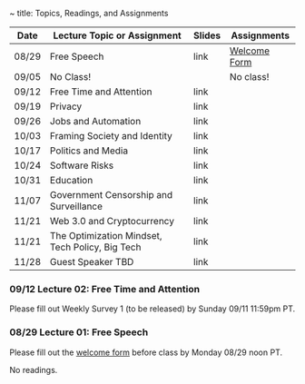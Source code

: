 ~ title: Topics, Readings, and Assignments

| Date  | Lecture Topic or Assignment                                       | Slides | Assignments |
|-------|-------------------------------------------------------------------|---------| ----- |
| 08/29 | Free Speech                                                       | link | [Welcome Form][welcome_form] |
| 09/05 | No Class!           						                                  |      | No class! |
| 09/12 | Free Time and Attention                                           | link |
| 09/19 | Privacy                                                           | link |
| 09/26 | Jobs and Automation                                               | link |
| 10/03 | Framing Society and Identity                                      | link |
| 10/17 | Politics and Media                                                | link |
| 10/24 | Software Risks                                                    | link |
| 10/31 | Education	                                                        | link |
| 11/07 | Government Censorship and Surveillance                            | link |
| 11/21 | Web 3.0 and Cryptocurrency                                        | link |
| 11/21 | The Optimization Mindset, Tech Policy, Big Tech                   | link |
| 11/28 | Guest Speaker TBD                                                 | link |


<!--| 01/28 | Free Time and Attention ([∨][free_speech_anchor])                 | [Slides][free_slides]                                        |-->

<!--
Readings are "required", "recommended", or "extra". Required readings should be
done before class for the discussion to make sense. Recommended readings will be
used as sources in lecture, but we won't assume you've read them.

More information about the assignments, including the essays, can be found on the [assignments page](https://inst.eecs.berkeley.edu/~cs195/sp22/assignments.html).

### 04/29 Lecture 14: The Entwined Futures of Humans and Machines

Fill out [this survey](https://forms.gle/Rr8MEnETnbq7x9zj9) by 4/28.
* Recommended: ["The Coevolution, Chapter 14"](https://drive.google.com/file/d/1EpAgLeNftzHHv-m0FZkgF4pqE1nOfTss/view)

### 04/22 Lecture 13: Guest Speaker - Timnit Gebru
Fill out [this survey](https://forms.gle/Cy1MZxhRQFmbGBcm6) by 4/21.
* Recommended: [https://en.wikipedia.org/wiki/Timnit_Gebru](https://en.wikipedia.org/wiki/Timnit_Gebru)


### 04/15 Lecture 12: The Optimization Mindset, Tech Policy, and How Big Tech Can Do Better
Fill out [this survey](https://forms.gle/zZ9JVPcd1udtdDr9A) by 4/14. 

 * Required: Sahami, Weinstein, Reich, ["System Error, Chapter 8: Can Democracies Rise to the Challenge?"](https://drive.google.com/file/d/1FGUfORRSmFIe18fy4wUaqsZ0xCVcUALm/view?usp=sharing)
 * Recommended: Sahami, Weinstein, Reich, ["System Error, Chapter 1: The Imperfections of the Optimization Mindset"](https://drive.google.com/file/d/1C85FpNW5fA7NchV8-NPH5YmhrH04iRPL/view?usp=sharing)

### 04/08  Lecture 11: Web 3.0 and Cryptocurrency
Fill out [this survey](https://forms.gle/sHMb6TQ7a6PySPD8A) at your convenience. 

* Recommended: Upson, ["The 10000 Faces that Launched an NFT Revolution"](https://drive.google.com/file/d/1LfLUiOzk7oDKTeRyQGxnRNTuZNgvITKg/view?usp=sharing)
* Recommended: Goode, Calore, "Web3 Is SiliconValley’s RosyVision of the Future" [podcast](https://cms.megaphone.fm/channel/gadget-lab?selected=CNE9803836934) or [transcript](https://drive.google.com/file/d/1yBsKDoFTxUbxM5m0wP4fVYBBZg5MAI11/view?usp=sharing)
* Extra: Edelman, [The Father of Web3 Wants You to Trust Less"](https://drive.google.com/file/d/10_fkZ3kfx1Ih2RkTWjpBB5-maviME6mx/view?usp=sharing)
* Extra: Edelman, [I Made a DAO, for Laughs. Want to Join?"](https://drive.google.com/file/d/18fn-Rcd0CHUaFV7rhM5VWCsTlX19P0Hs/view?usp=sharing)

### 04/01 Lecture 10: Government Censorship and Surveillance
Fill out [this survey](https://forms.gle/UJYjNEgxRLyazuhq8) by Thursday at 11:59 PM. 

U.S. Tech Companies and Chinese Censorship and Surveillance:

* Recommended: Gallagher, ["I Used to Work for Google. I Am a Conscientious Objector."](https://www.nytimes.com/2019/04/23/opinion/google-privacy-china.html)
* Recommended: BBC News, ["Microsoft says error caused 'Tank Man' Bing censorship"](https://www.bbc.com/news/world-asia-57367100) (the embedded video up top is also interesting)
* Extra: Mozur, Kessel, Chan, ["Made in China, Exported to the World: The Surveillance State"](https://www.nytimes.com/2019/04/24/technology/ecuador-surveillance-cameras-police-government.html)
* Extra: Mozur, Buckley ["How China Uses High-Tech Surveillance to Subdue Minorities"](https://www.nytimes.com/2019/05/22/world/asia/china-surveillance-xinjiang.html)

Historical Censorship and Surveillance in the U.S.:

* Extra: Kayyali, ["FBI's "Suicide Letter" to Dr. Martin Luther King, Jr., and the Dangers of Unchecked Surveillance"](https://www.eff.org/deeplinks/2014/11/fbis-suicide-letter-dr-martin-luther-king-jr-and-dangers-unchecked-surveillance)
* Extra: Gage, ["What an Uncensored Letter to M.L.K. Reveals"](https://www.nytimes.com/2014/11/16/magazine/what-an-uncensored-letter-to-mlk-reveals.html)

### 03/18 Lecture 9: Education
Fill out [this survey](https://forms.gle/mbsBUdD95ZN9vKPB7) by Thursday at 11:59 PM.
* Recommended: Smith, ["The Machines Are Learning, and So Are the Students"](https://www.nytimes.com/2019/12/18/education/artificial-intelligence-tutors-teachers.html)
* Recommended: Upson, ["How an Epic Series of Tech Errors Hobbled Miami's Schools"](https://www.wired.com/story/epic-tech-errors-hobbled-miamis-schools/)
* Extra: Reich ["Ed-Tech Mania Is Back"](https://www.chronicle.com/article/ed-tech-mania-is-back), requires registering free chronicle.com account.
* Extra: Carey, ["An Online Education Breakthrough? A Master's Degree for a Mere $7,000"](https://www.nytimes.com/2016/09/29/upshot/an-online-education-breakthrough-a-masters-degree-for-a-mere-7000.html)
* Extra: Khan, ["I Started Khan Academy. We Can Still Avoid an Education Catastrophe."](https://www.nytimes.com/2020/08/13/opinion/coronavirus-school-digital.html)

### 03/11 Lecture 8: Software Risks
Fill out [this survey](https://forms.gle/dnv3PjB5b1epvmUh9) by Thursday at 11:59 PM.
* Recommended: Travis, ["How the Boeing 737 Max Disaster Looks to a Software Developer"](https://spectrum.ieee.org/aerospace/aviation/how-the-boeing-737-max-disaster-looks-to-a-software-developer)
* Recommended: Branam, ["Learning from Engineering Failures"](https://www.embeddedrelated.com/showarticle/1410.php)


### 02/18 Lecture 6: Politics and Media
Fill out [this survey](https://forms.gle/NxbvfVK5xP53PZ988) by Wednesday at 11:59 PM.
* Recommended: ["Why I, as a black man, attend KKK rallies"](https://www.youtube.com/watch?v=ORp3q1Oaezw)
* Recommended: Mozur, ["A Genocide Incited on Facebook, With Posts From Myanmar’s Military"](https://www.nytimes.com/2018/10/15/technology/myanmar-facebook-genocide.html)
* Recommended: Barwick, Ryan, ["Brands are still playing ball with clickbait ad sites, advertising’s roach that will survive the bomb"](https://www.morningbrew.com/marketing/stories/2021/09/08/brands-still-playing-ball-clickbait-ad-sites-advertisings-roach-will-survive-bomb)
* Extra: Smiley, ["The College Kids Doing What Twitter Won't"](https://www.wired.com/story/the-college-kids-doing-what-twitter-wont/)
* Extra: Garrett, Resnick, ["Resisting Political Fragmentation on the Internet"](https://www.mitpressjournals.org/doi/abs/10.1162/DAED_a_00118?journalCode=daed)


### 02/18 Lecture 5: Memes
Fill out [this survey](https://forms.gle/wvLzy348C2kfcLhf7) by Thursday at 11:59 PM.
* Recommended: Chayka, Kyle, ["Ivermectin, the Crate Challenge, and the Danger of Runaway Memes"](https://www.newyorker.com/culture/infinite-scroll/ivermectin-the-crate-challenge-and-the-danger-of-runaway-memes)
* Recommended: ["Why Facts Don't Change Our Minds"](https://www.newyorker.com/magazine/2017/02/27/why-facts-dont-change-our-minds)
* Extra: CGP Gray, ["This Video Will Make You Angry"](https://www.youtube.com/watch?v=rE3j_RHkqJc)
* Extra: Heath, Bell, Sternberg, ["Emotional selection in memes: the case of urban legends"](https://psycnet.apa.org/record/2001-05428-005) (required Berkeley VPN)
* Extra: Shullenberger, ["Mimesis, Violence, and Facebook: Peter Thiel's French Connection"](https://thesocietypages.org/cyborgology/2016/08/13/mimesis-violence-and-facebook-peter-thiels-french-connection-full-essay/) (very weird/questionable read, but interesting)

### 02/11 Lecture 4: Jobs and Automation 
Fill out [this survey](https://forms.gle/2mP9XvvFUBziNpwd7) by Wednesday at 11:59 PM.
* Required: Williams, Alex, ["Will Robots Take Our Children's Jobs?"](https://www.nytimes.com/2017/12/11/style/robots-jobs-children.html)
* Required: McKinsey Global Institute, ["Harnessing automation for a future that works"](https://www.mckinsey.com/featured-insights/digital-disruption/harnessing-automation-for-a-future-that-works)
* Recommended: Kim, Tammy, ["The Gig Economy is Coming for Your Job"](https://www.nytimes.com/2020/01/10/opinion/sunday/gig-economy-unemployment-automation.html)
* Extra: Chokshi, ["What if You Had a Four-Day Week? Why Don't You?"](https://www.nytimes.com/2019/11/08/business/four-day-work-week.html)
* Extra: Boudette, ["Despite High Hopes, Self-Driving Cars Are 'Way in the Future'"](https://www.nytimes.com/2019/07/17/business/self-driving-autonomous-cars.html)
* Extra: [Realtime Inequality](https://realtimeinequality.org/)

### 02/04 Lecture 3: Privacy ([Slides][privacy_slides])

Guest speaker: [Erica Portnoy](https://www.eff.org/about/staff/erica-portnoy), [Electronic Frontier Foundation](https://www.eff.org/)

Fill out [this survey](https://forms.gle/PR8ciHDS74mGzjdaA) by Wednesday at 11:59 PM.

* Recommended 1: Recommended: MacMillan, Anderson, ["Student tracking, secret scores: How college admissions offices rank prospects before they apply"](https://www.washingtonpost.com/business/2019/10/14/colleges-quietly-rank-prospective-students-based-their-personal-data/)
* Recommended 2: Thompson, Kehl, Bankston, ["Doomed to Repeat History? Lessons from the Crypto Wars of the 1990s
"](https://www.newamerica.org/cybersecurity-initiative/policy-papers/doomed-to-repeat-history-lessons-from-the-crypto-wars-of-the-1990s/)
* Extra 1: Rachels, ["Why Privacy Is Important"](https://www.jstor.org/stable/2265077?seq=1)
* Extra 2: Supporting reading for our guest speaker's talk about encryption: Either one of Tiffany ["The Great (fake) Child-Sex-Trafficking Epidemic"](https://www.theatlantic.com/magazine/archive/2022/01/children-sex-trafficking-conspiracy-epidemic/620845/) OR ["You're Wrong About: Human Trafficking"](https://podcasts.apple.com/us/podcast/human-trafficking/id1380008439?i=1000465289965)


### 01/28 Lecture 2: Free Time and Attention ([Slides][free_slides])
Fill out [this survey](https://forms.gle/pEEHiLkucrJaibMy9) by Wednesday at 11:59 PM. 
* Recommended 1: ["This Is Our Chance to Pull Teenagers Out of the Smartphone Trap"](https://www.nytimes.com/2021/07/31/opinion/smartphone-iphone-social-media-isolation.html)
* Recommended 2: ["The people deciding to ditch their smartphones"](https://www.bbc.com/news/business-60067032)
* Extra 1: ["How TikTok Holds Our Attention"](https://www.newyorker.com/magazine/2019/09/30/how-tiktok-holds-our-attention)
* Extra 2: ["Tristan Harris: How better tech could protect us from distraction"](https://www.ted.com/talks/tristan_harris_how_better_tech_could_protect_us_from_distraction/up-next)
* Extra: ["Lil B - The Age Of Information MUSIC VIDEO DIRECTED BY LIL B"](https://www.youtube.com/watch?v=corY-FZAZog)
-->

### 09/12 Lecture 02: Free Time and Attention

Please fill out Weekly Survey 1 (to be released) by Sunday 09/11 11:59pm PT.


### 08/29 Lecture 01: Free Speech

Please fill out the [welcome form][welcome_form] before class by Monday 08/29 noon PT.

No readings.

[speech_anchor]: https://inst.eecs.berkeley.edu/~cs195/sp22/#08-29-lecture-01-free-speech-slides
[free_slides]: https://docs.google.com/presentation/d/1YAfx0nYxMdSP4R7mvB3mxias7zU0WqWh1ic7AwWjy1Y/edit?usp=sharing
[privacy_slides]: https://docs.google.com/presentation/d/16gCnS_8OpHN_I1_ULgZSEnD1YpJE7xP7qF3ElxZbG5Q/edit#slide=id.g10e03fbf068_0_0
[jobs_slides]: https://docs.google.com/presentation/d/1sESVieppFk7tUYC3vGPrcS71kYypNoVZM5H1ba7RDeQ/edit?usp=sharing
[memes_slides]: https://docs.google.com/presentation/d/1lxmBDYEAuBsrRhvDe8gX13htCUdFBk3OA-pDox35ies/edit?usp=sharing
[politics_slides]: https://docs.google.com/presentation/d/1zY_d_ycnz4IjO9s9E4VbcK1zRdGgf1gtMlhP6Q0ojmg/edit?usp=sharing
[risky_slides]: https://docs.google.com/presentation/d/1txwd9PKO-UrDOT3Fjh3UG9sM2YaQnO3lz_SCBoZjmec/edit?usp=sharing
[edu_slides]: https://docs.google.com/presentation/d/1D_8bTMAMyA8IrWghJwycqZWt3089qERRepxMB6HGFaE/edit?usp=sharing
[welcome_form]: https://forms.gle/B47YRvK6m4wQVzpS6
